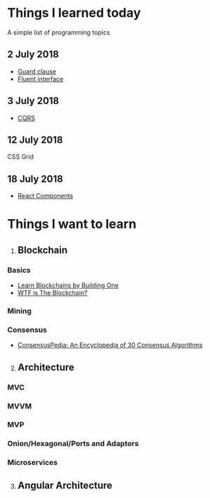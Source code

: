 # Things I learned today
A simple list of programming topics

## 2 July 2018
* [Guard clause](guard-clause.md)
* [Fluent interface](fluent-interface.md)

## 3 July 2018
* [CQRS](cqrs.md)

## 12 July 2018
CSS Grid

## 18 July 2018
* [React Components](react/react-component.md)


# Things I want to learn
1. ## Blockchain
### Basics
* [Learn Blockchains by Building One](https://hackernoon.com/learn-blockchains-by-building-one-117428612f46)
* [WTF is The Blockchain?](https://hackernoon.com/wtf-is-the-blockchain-1da89ba19348)
### Mining

### Consensus
* [ConsensusPedia: An Encyclopedia of 30 Consensus Algorithms](https://hackernoon.com/consensuspedia-an-encyclopedia-of-29-consensus-algorithms-e9c4b4b7d08f)


2. ## Architecture
### MVC
### MVVM
### MVP
### Onion/Hexagonal/Ports and Adaptors
### Microservices

3. ## Angular Architecture
